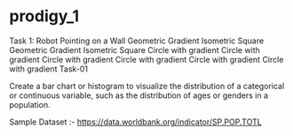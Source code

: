 # prodigy_1
Task 1:
Robot Pointing on a Wall 
Geometric Gradient Isometric Square
Geometric Gradient Isometric Square
Circle with gradient
Circle with gradient
Circle with gradient
Circle with gradient
Circle with gradient
Circle with gradient
Task-01

Create a bar chart or histogram to visualize the distribution of a categorical or continuous variable, such as the distribution of ages or genders in a population.



Sample Dataset :- https://data.worldbank.org/indicator/SP.POP.TOTL
